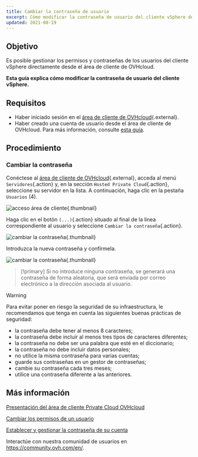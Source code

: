 ```yaml
---
title: Cambiar la contraseña de usuario
excerpt: Cómo modificar la contraseña de usuario del cliente vSphere desde el área de cliente de OVHcloud
updated: 2021-08-19
---
```


 
## Objetivo

Es posible gestionar los permisos y contraseñas de los usuarios del cliente vSphere directamente desde el área de cliente de OVHcloud.

**Esta guía explica cómo modificar la contraseña de usuario del cliente vSphere.**

## Requisitos

- Haber iniciado sesión en el [área de cliente de OVHcloud](https://www.ovh.com/auth/?action=gotomanager&from=https://www.ovh.es/&ovhSubsidiary=es){.external}.
- Haber creado una cuenta de usuario desde el área de cliente de OVHcloud. Para más información, consulte [esta guía](manager_ovh_private_cloud#usuarios.).

## Procedimiento

### Cambiar la contraseña

Conéctese al [área de cliente de OVHcloud](https://www.ovh.com/auth/?action=gotomanager&from=https://www.ovh.es/&ovhSubsidiary=es){.external}, acceda al menú `Servidores`{.action} y, en la sección `Hosted Private Cloud`{.action}, seleccione su servidor en la lista. A continuación, haga clic en la pestaña `Usuarios` (4).

![acceso área de cliente](userpassword1b.png){.thumbnail}

Haga clic en el botón `(...)`{.action} situado al final de la línea correspondiente al usuario y seleccione `Cambiar la contraseña`{.action}.

![cambiar la contraseña](userpassword2b.png){.thumbnail}

Introduzca la nueva contraseña y confírmela.

![cambiar la contraseña](userpassword3b.png){.thumbnail}

> [!primary]
> Si no introduce ninguna contraseña, se generará una contraseña de forma aleatoria, que será enviada por correo electrónico a la dirección asociada al usuario.
> 

> [!warning]
>
>Para evitar poner en riesgo la seguridad de su infraestructura, le recomendamos que tenga en cuenta las siguientes buenas prácticas de seguridad:
>
> - la contraseña debe tener al menos 8 caracteres;
> - la contraseña debe incluir al menos tres tipos de caracteres diferentes;
> - la contraseña no debe ser una palabra que esté en el diccionario;
> - la contraseña no debe incluir datos personales;
> - no utilice la misma contraseña para varias cuentas;
> - guarde sus contraseñas en un gestor de contraseñas;
> - cambie su contraseña cada tres meses;
> - utilice una contraseña diferente a las anteriores.
>

## Más información

[Presentación del área de cliente Private Cloud OVHcloud](manager_ovh_private_cloud1.)

[Cambiar los permisos de un usuario](change_users_rights1.)

[Establecer y gestionar la contraseña de su cuenta](manage-ovh-password1.)

Interactúe con nuestra comunidad de usuarios en <https://community.ovh.com/en/>.
